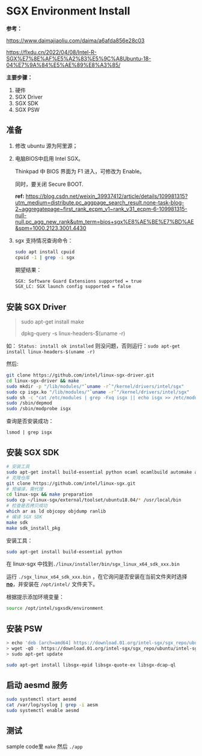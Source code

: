 # SGX Environment Install

**参考：**

https://www.daimajiaoliu.com/daima/a6afda856e28c03

https://flxdu.cn/2022/04/08/Intel-R-SGX%E7%8E%AF%E5%A2%83%E5%9C%A8Ubuntu-18-04%E7%9A%84%E5%AE%89%E8%A3%85/

**主要步骤：**

1. 硬件 
2. SGX Driver
3. SGX SDK
4. SGX PSW

## 准备

1. 修改 ubuntu 源为阿里源；

2. 电脑BIOS中启用 Intel SGX。

   Thinkpad 中 BIOS 界面为 F1 进入，可修改为 Enable。

   同时，要关闭 Secure BOOT.

   **ref:** https://blog.csdn.net/weixin_39937412/article/details/109981315?utm_medium=distribute.pc_aggpage_search_result.none-task-blog-2~aggregatepage~first_rank_ecpm_v1~rank_v31_ecpm-6-109981315-null-null.pc_agg_new_rank&utm_term=bios+sgx%E8%AE%BE%E7%BD%AE&spm=1000.2123.3001.4430

3. sgx 支持情况查询命令：

   ```bash
   sudo apt install cpuid
   cpuid -1 | grep -i sgx
   ```

   期望结果：

   ```bash
   SGX: Software Guard Extensions supported = true
   SGX_LC: SGX launch config supported = false
   ```

## 安装 SGX Driver

> sudo apt-get install make
>
> dpkg-query -s linux-headers-$(uname -r)

如： `Status: install ok installed` 则没问题，否则运行：`sudo apt-get install linux-headers-$(uname -r)`

然后:

```bash
git clone https://github.com/intel/linux-sgx-driver.git
cd linux-sgx-driver && make
sudo mkdir -p "/lib/modules/"`uname -r`"/kernel/drivers/intel/sgx"    
sudo cp isgx.ko "/lib/modules/"`uname -r`"/kernel/drivers/intel/sgx"    
sudo sh -c "cat /etc/modules | grep -Fxq isgx || echo isgx >> /etc/modules"    
sudo /sbin/depmod
sudo /sbin/modprobe isgx
```

查询是否安装成功：

```bas
lsmod | grep isgx
```



## 安装 SGX SDK

```bash
# 安装工具
sudo apt-get install build-essential python ocaml ocamlbuild automake autoconf libtool wget python libssl-dev git cmake perl libcurl4-openssl-dev protobuf-compiler libprotobuf-dev debhelper reprepro unzip
# 克隆仓库
git clone https://github.com/intel/linux-sgx.git
# 预编译，需代理
cd linux-sgx && make preparation
sudo cp ~/linux-sgx/external/toolset/ubuntu18.04/* /usr/local/bin
# 检查是否拷贝成功
which ar as ld objcopy objdump ranlib
# 编译 SGX SDK
make sdk
make sdk_install_pkg
```

安装工具：

```bash
sudo apt-get install build-essential python
```

在 linux-sgx 中找到`./linux/installer/bin/sgx_linux_x64_sdk_xxx.bin`

运行 `./sgx_linux_x64_sdk_xxx.bin` ，在它询问是否安装在当前文件夹时选择 **<u>no</u>**，并安装在 `/opt/intel/` 文件夹下。

根据提示添加环境变量：

```bash
source /opt/intel/sgxsdk/environment
```



## 安装 PSW

```bash
> echo 'deb [arch=amd64] https://download.01.org/intel-sgx/sgx_repo/ubuntu focal main' | sudo tee /etc/atp/sources.list.d/intel-sgx.list
> wget -qO - https://download.01.org/intel-sgx/sgx_repo/ubuntu/intel-sgx-deb.key | sudo apt-key add
> sudo apt-get update
```

```bash
sudo apt-get install libsgx-epid libsgx-quote-ex libsgx-dcap-ql
```



## 启动 aesmd 服务

```bash
sudo systemctl start aesmd
cat /var/log/syslog | grep -i aesm
sudo systemctl enable aesmd
```



## 测试

sample code里 `make`  然后 `./app`





























